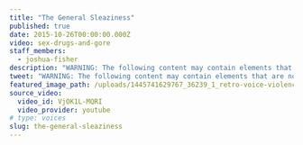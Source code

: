 ```yaml
---
title: "The General Sleaziness"
published: true
date: 2015-10-26T00:00:00.000Z
video: sex-drugs-and-gore
staff_members:
  - joshua-fisher
description: "WARNING: The following content may contain elements that are not suitable for some politicians. But you might like it. A new series of original short docs produced for Facebook."
tweet: "WARNING: The following content may contain elements that are not suitable for some politicians. But you might like it. A new series of original short docs produced for Facebook."
featured_image_path: /uploads/1445741629767_36239_1_retro-voice-violence.jpg
source_video:
  video_id: VjOK1L-MQRI
  video_provider: youtube
# type: voices
slug: the-general-sleaziness
---
```

